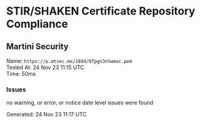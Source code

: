 # STIR/SHAKEN Certificate Repository Compliance

## Martini Security

Name: `https://p.mtsec.me/2884/OTpgn3nVwmac.pem`\
Tested At: 24 Nov 23 11:15 UTC\
Time: 50ms

### Issues

no warning, or error, or notice date level issues were found

Generated: 24 Nov 23 11:17 UTC